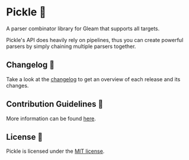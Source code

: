 # Pickle 🥒

A parser combinator library for Gleam that supports all targets.

Pickle's API does heavily rely on pipelines, thus you can create powerful parsers by simply chaining multiple parsers
together.

## Changelog 🥒

Take a look at the [changelog](https://github.com/patrik-kuehl/pickle/blob/main/CHANGELOG.md) to get an overview of each
release and its changes.

## Contribution Guidelines 🥒

More information can be found [here](https://github.com/patrik-kuehl/pickle/blob/main/CONTRIBUTING.md).

## License 🥒

Pickle is licensed under the [MIT license](https://github.com/patrik-kuehl/pickle/blob/main/LICENSE.md).
